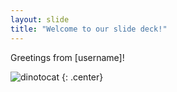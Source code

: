 ```yaml
---
layout: slide
title: "Welcome to our slide deck!"
---
```


Greetings from [username]!

![dinotocat](https://octodex.github.com/privateinvestocat/)
{: .center}
